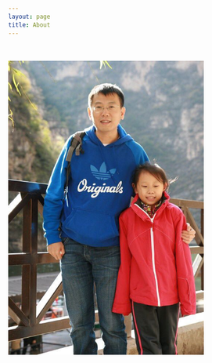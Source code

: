 ```yaml
---
layout: page
title: About
---
```

<br>
<br>
<img src="/assets/hxy.jpg" alt="bella-and-me" width="400" height="600">

